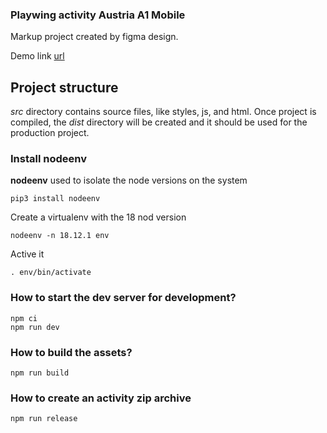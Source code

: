 ### Playwing activity Austria A1 Mobile ###

Markup project created by figma design.

Demo link [url](https://dubisoft-solutions.github.io/playwing-austria-a1/ "Demo project link")

## Project structure ##

*src* directory contains source files, like styles, js, and html. Once project is compiled, the *dist* directory will be created and it should be used for the production project.

### Install nodeenv ###

**nodeenv** used to isolate the node versions on the system 

    pip3 install nodeenv

Create a virtualenv with the 18 nod version

    nodeenv -n 18.12.1 env

Active it 

    . env/bin/activate

### How to start the dev server for development? ###

    npm ci
    npm run dev


### How to build the assets? ###

    npm run build

### How to create an activity zip archive ###

    npm run release

